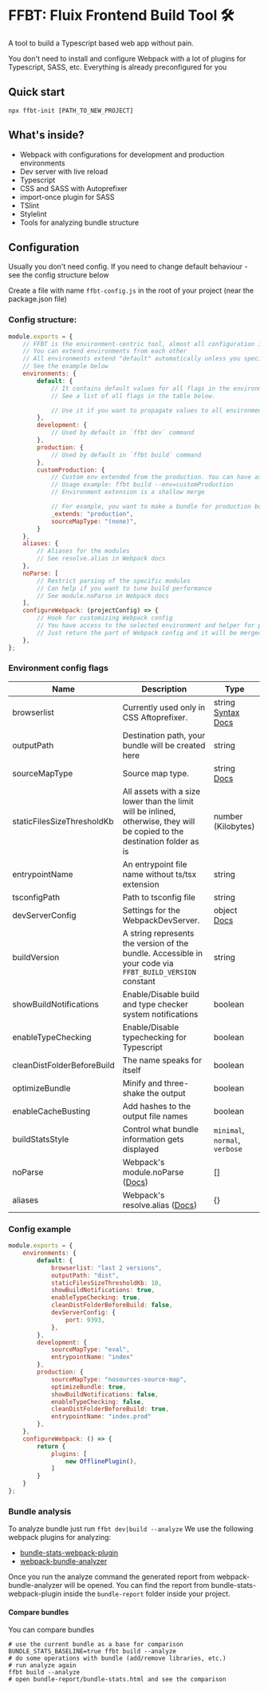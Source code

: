 # FFBT: Fluix Frontend Build Tool 🛠

A tool to build a Typescript based web app without pain.

You don't need to install and configure Webpack with a lot of plugins for Typescript, SASS, etc. 
Everything is already preconfigured for you

## Quick start
```shell script
npx ffbt-init [PATH_TO_NEW_PROJECT]
```

## What's inside?
- Webpack with configurations for development and production environments
- Dev server with live reload
- Typescript
- CSS and SASS with Autoprefixer
- import-once plugin for SASS
- TSlint
- Stylelint
- Tools for analyzing bundle structure

## Configuration
Usually you don't need config. If you need to change default behaviour - see the config structure below

Create a file with name `ffbt-config.js` in the root of your project (near the package.json file)
### Config structure:
```javascript
module.exports = {
    // FFBT is the environment-centric tool, almost all configuration is described in environments
    // You can extend environments from each other
    // All environments extend "default" automatically unless you specify "_extends" property.
    // See the example below
    environments: {
        default: {
            // It contains default values for all flags in the environment.
            // See a list of all flags in the table below.

            // Use it if you want to propagate values to all environments
        },
        development: {
            // Used by default in `ffbt dev` command
        },
        production: {
            // Used by default in `ffbt build` command
        },
        customProduction: {
            // Custom env extended from the production. You can have as many custom envs as you need
            // Usage example: ffbt build --env=customProduction
            // Environment extension is a shallow merge

            // For example, you want to make a bundle for production but without source maps
            _extends: "production",
            sourceMapType: "(none)",
        }
    },
    aliases: {
        // Aliases for the modules
        // See resolve.alias in Webpack docs
    },
    noParse: [
        // Restrict parsing of the specific modules
        // Can help if you want to tune build performance
        // See module.noParse in Webpack docs
    ],
    configureWebpack: (projectConfig) => {
        // Hook for customizing Webpack config
        // You have access to the selected environment and helper for path calculation
        // Just return the part of Webpack config and it will be merged with the main config automatically
    },
};
```

### Environment config flags
Name | Description | Type
--- | --- | ---
browserlist |  Currently used only in CSS Aftoprefixer. | string [Syntax Docs](https://github.com/browserslist/browserslist#full-list)
outputPath | Destination path, your bundle will be created here | string
sourceMapType | Source map type. | string [Docs](https://webpack.js.org/configuration/devtool/#devtool)
staticFilesSizeThresholdKb | All assets with a size lower than the limit will be inlined, otherwise, they will be copied to the destination folder as is | number (Kilobytes)
entrypointName | An entrypoint file name without ts/tsx extension | string
tsconfigPath | Path to tsconfig file | string
devServerConfig | Settings for the WebpackDevServer. | object [Docs](https://webpack.js.org/configuration/dev-server/)
buildVersion | A string represents the version of the bundle. Accessible in your code via `FFBT_BUILD_VERSION` constant | string
showBuildNotifications | Enable/Disable build and type checker system notifications | boolean
enableTypeChecking | Enable/Disable typechecking for Typescript | boolean
cleanDistFolderBeforeBuild | The name speaks for itself | boolean
optimizeBundle | Minify and three-shake the output | boolean
enableCacheBusting | Add hashes to the output file names | boolean
buildStatsStyle | Control what bundle information gets displayed  | `minimal`, `normal`, `verbose`
noParse | Webpack's module.noParse ([Docs](https://webpack.js.org/configuration/module/#modulenoparse))| []
aliases | Webpack's resolve.alias ([Docs](https://webpack.js.org/configuration/resolve/#resolvealias)) | {}

### Config example
```javascript
module.exports = {
    environments: {
        default: {
            browserlist: "last 2 versions",
            outputPath: "dist",
            staticFilesSizeThresholdKb: 10,
            showBuildNotifications: true,
            enableTypeChecking: true,
            cleanDistFolderBeforeBuild: false,
            devServerConfig: {
                port: 9393,
            },
        },
        development: {
            sourceMapType: "eval",
            entrypointName: "index"
        },
        production: {
            sourceMapType: "nosources-source-map",
            optimizeBundle: true,
            showBuildNotifications: false,
            enableTypeChecking: false,
            cleanDistFolderBeforeBuild: true,
            entrypointName: "index.prod"
        },
    },
    configureWebpack: () => {
        return {
            plugins: [
                new OfflinePlugin(),
            ]
        }
    }
};
```
### Bundle analysis
To analyze bundle just run `ffbt dev|build --analyze`
We use the following webpack plugins for analyzing:
- [bundle-stats-webpack-plugin](https://github.com/relative-ci/bundle-stats/tree/master/packages/webpack-plugin)
- [webpack-bundle-analyzer](https://github.com/webpack-contrib/webpack-bundle-analyzer)

Once you run the analyze command the generated report from webpack-bundle-analyzer will be opened.
You can find the report from bundle-stats-webpack-plugin inside the `bundle-report` folder inside your project.

#### Compare bundles
You can compare bundles
```
# use the current bundle as a base for comparison
BUNDLE_STATS_BASELINE=true ffbt build --analyze
# do some operations with bundle (add/remove libraries, etc.)
# run analyze again
ffbt build --analyze
# open bundle-report/bundle-stats.html and see the comparison
```

